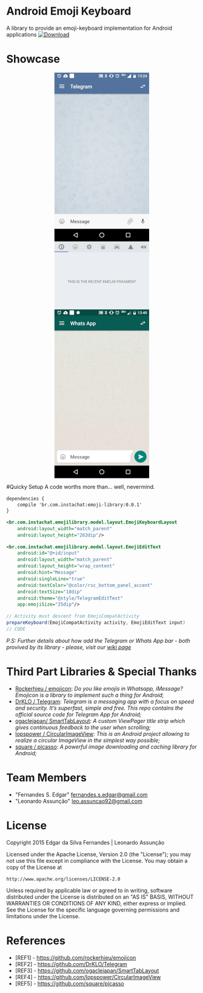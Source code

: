 # Android Emoji Keyboard
A library to provide an emoji-keyboard implementation for Android applications
[ ![Download](https://api.bintray.com/packages/edsilfer/maven/emoji-library/images/download.svg) ](https://bintray.com/edsilfer/maven/emoji-library/0.0.1)

# <a name="showcase"></a>Showcase
<p align="center">
<img src="showcase/telegram.gif" align="center"  hspace="20">
<img src="showcase/emojilayout.gif" align="center">
<img src="showcase/whatsapp.gif" align="center" hspace="20">
</p>

#Quicky Setup
A code worths more than... well, nevermind.

```
dependencies {
    compile 'br.com.instachat:emoji-library:0.0.1'
}
```

```xml
<br.com.instachat.emojilibrary.model.layout.EmojiKeyboardLayout
    android:layout_width="match_parent"
    android:layout_height="263dip"/>
```

```xml
<br.com.instachat.emojilibrary.model.layout.EmojiEditText
    android:id="@+id/input"
    android:layout_width="match_parent"
    android:layout_height="wrap_content"
    android:hint="Message"
    android:singleLine="true"
    android:textColor="@color/rsc_bottom_panel_accent"
    android:textSize="18dip"
    android:theme="@style/TelegramEditText"
    app:emojiSize="25dip"/>
```

```java
// Activity must descent from EmojiCompatActivity
prepareKeyboard(EmojiCompatActivity activity, EmojiEditText input)
// CODE
```

_P.S: Further details about how add the Telegram or Whats App bar - both provived by its library - please, visit our [wiki page](https://github.com/instachat/emoji-library/wiki)_

# <a name="third-part-libraries"></a>Third Part Libraries & Special Thanks
* [Rockerhieu / emojicon](#REF1): _Do you like emojis in Whatsapp, iMessage? Emojicon is a library to implement such a thing for Android_;
* [DrKLO / Telegram](#REF2): _Telegram is a messaging app with a focus on speed and security. It’s superfast, simple and free. This repo contains the official source code for Telegram App for Android;_
* [ogaclejapan/ SmartTabLayout](#REF3): _A custom ViewPager title strip which gives continuous feedback to the user when scrolling;_
* [lopspower / CircularImageView](#REF4): _This is an Android project allowing to realize a circular ImageView in the simplest way possible;_
* [square / picasso](#REF5): _A powerful image downloading and caching library for Android;_

# <a name="team-members"></a>Team Members
* "Fernandes S. Edgar" <fernandes.s.edgar@gmail.com>
* "Leonardo Assunção" <leo.assuncao92@gmail.com>

# <a name="license"></a>License
Copyright 2015 Edgar da Silva Fernandes | Leonardo Assunção

Licensed under the Apache License, Version 2.0 (the "License");
you may not use this file except in compliance with the License.
You may obtain a copy of the License at

    http://www.apache.org/licenses/LICENSE-2.0

Unless required by applicable law or agreed to in writing, software
distributed under the License is distributed on an "AS IS" BASIS,
WITHOUT WARRANTIES OR CONDITIONS OF ANY KIND, either express or implied.
See the License for the specific language governing permissions and
limitations under the License. 


# <a name="references"></a>References
* <a name="REF1"></a>[REF1] - https://github.com/rockerhieu/emojicon
* <a name="REF2"></a>[REF2] - https://github.com/DrKLO/Telegram
* <a name="REF3"></a>[REF3] - https://github.com/ogaclejapan/SmartTabLayout
* <a name="REF4"></a>[REF4] - https://github.com/lopspower/CircularImageView
* <a name="REF5"></a>[REF5] - https://github.com/square/picasso
